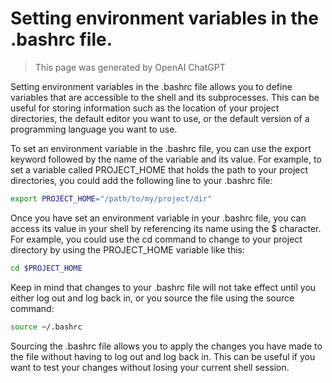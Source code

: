 # Setting environment variables in the .bashrc file.

> This page was generated by OpenAI ChatGPT

Setting environment variables in the .bashrc file allows you to define variables that are accessible to the shell and its subprocesses. This can be useful for storing information such as the location of your project directories, the default editor you want to use, or the default version of a programming language you want to use.

To set an environment variable in the .bashrc file, you can use the export keyword followed by the name of the variable and its value. For example, to set a variable called PROJECT_HOME that holds the path to your project directories, you could add the following line to your .bashrc file:

```bash
export PROJECT_HOME="/path/to/my/project/dir"
```

Once you have set an environment variable in your .bashrc file, you can access its value in your shell by referencing its name using the $ character. For example, you could use the cd command to change to your project directory by using the PROJECT_HOME variable like this:

```bash
cd $PROJECT_HOME
```

Keep in mind that changes to your .bashrc file will not take effect until you either log out and log back in, or you source the file using the source command:

```bash
source ~/.bashrc
```

Sourcing the .bashrc file allows you to apply the changes you have made to the file without having to log out and log back in. This can be useful if you want to test your changes without losing your current shell session.